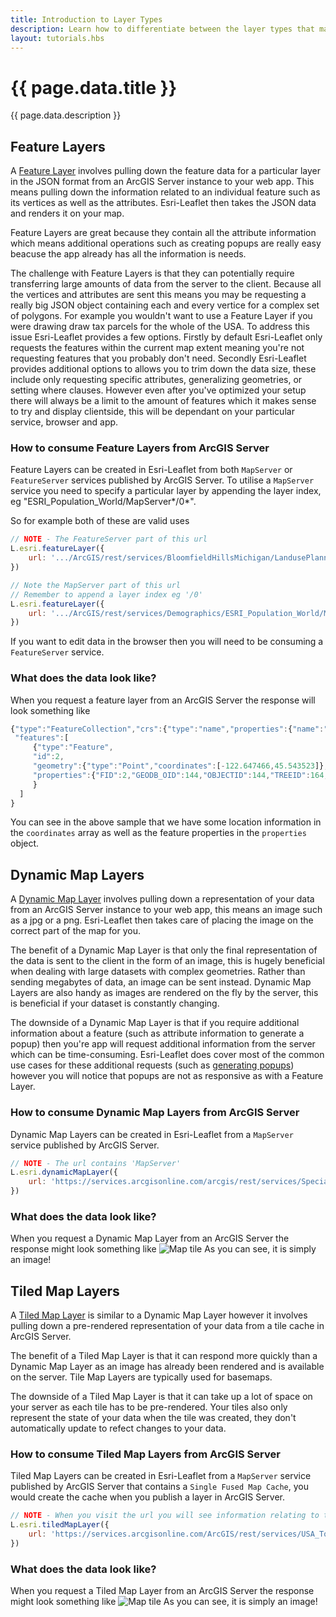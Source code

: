 ```yaml
---
title: Introduction to Layer Types
description: Learn how to differentiate between the layer types that make up the ArcGIS platform.
layout: tutorials.hbs
---
```


# {{ page.data.title }}

{{ page.data.description }}

## Feature Layers
A [Feature Layer](http://esri.github.io/esri-leaflet/api-reference/layers/feature-layer.html) involves pulling down the feature data for a particular layer in the JSON format from an ArcGIS Server instance to your web app. This means pulling down the information related to an individual feature such as its vertices as well as the attributes. Esri-Leaflet then takes the JSON data and renders it on your map.

Feature Layers are great because they contain all the attribute information which means additional operations such as creating popups are really easy beacuse the app already has all the information is needs. 

The challenge with Feature Layers is that they can potentially require transferring large amounts of data from the server to the client. Because all the vertices and attributes are sent this means you may be requesting a really big JSON object containing each and every vertice for a complex set of polygons. For example you wouldn't want to use a Feature Layer if you were drawing draw tax parcels for the whole of the USA. To address this issue Esri-Leaflet provides a few options. Firstly by default Esri-Leaflet only requests the features within the current map extent meaning you're not requesting features that you probably don't need. Secondly Esri-Leaflet provides additional options to allows you to trim down the data size, these include only requesting specific attributes, generalizing geometries, or setting where clauses. However even after you've optimized your setup there will always be a limit to the amount of features which it makes sense to try and display clientside, this will be dependant on your particular service, browser and app.

### How to consume Feature Layers from ArcGIS Server
Feature Layers can be created in Esri-Leaflet from both `MapServer` or `FeatureServer` services published by ArcGIS Server. To utilise a `MapServer` service you need to specify a particular layer by appending the layer index, eg "ESRI_Population_World/MapServer*/0*".

So for example both of these are valid uses 
```js
// NOTE - The FeatureServer part of this url
L.esri.featureLayer({
	url: '.../ArcGIS/rest/services/BloomfieldHillsMichigan/LandusePlanning/FeatureServer/0'
})

// Note the MapServer part of this url 
// Remember to append a layer index eg '/0'
L.esri.featureLayer({
	url: '.../ArcGIS/rest/services/Demographics/ESRI_Population_World/MapServer/0'
})
```

If you want to edit data in the browser then you will need to be consuming a `FeatureServer` service.

### What does the data look like?
When you request a feature layer from an ArcGIS Server the response will look something like 
```js
{"type":"FeatureCollection","crs":{"type":"name","properties":{"name":"EPSG:4326"}},
 "features":[
     {"type":"Feature",
     "id":2,
     "geometry":{"type":"Point","coordinates":[-122.647466,45.543523]},
     "properties":{"FID":2,"GEODB_OID":144,"OBJECTID":144,"TREEID":164,"STATUS":"Heritage","SCIENTIFIC":"Platanus x acerifolia","COMMON_NAM":"London planetree","STATEID":"1N1E26AC  12000","ADDRESS":"1728 NE STANTON ST","HEIGHT":82,"SPREAD":85,"CIRCUMFERE":15.44,"DIAMETER":59,"YEAR":1997,"OWNER":"Private, Front Yard","NOTES":"south side between NE 17th Ave and NE 18th Ave"}
     }
  ]
}
```
You can see in the above sample that we have some location information in the `coordinates` array as well as the feature properties in the `properties` object.


## Dynamic Map Layers
A [Dynamic Map Layer](http://esri.github.io/esri-leaflet/api-reference/layers/dynamic-map-layer.html) involves pulling down a representation of your data from an ArcGIS Server instance to your web app, this means an image such as a jpg or a png. Esri-Leaflet then takes care of placing the image on the correct part of the map for you.

The benefit of a Dynamic Map Layer is that only the final representation of the data is sent to the client in the form of an image, this is hugely beneficial when dealing with large datasets with complex geometries. Rather than sending megabytes of data, an image can be sent instead. Dynamic Map Layers are also handy as images are rendered on the fly by the server, this is beneficial if your dataset is constantly changing. 

The downside of a Dynamic Map Layer is that if you require additional information about a feature (such as attribute information to generate a popup) then you're app will request additional information from the server which can be time-consuming. Esri-Leaflet does cover most of the common use cases for these additional requests (such as [generating popups](http://esri.github.io/esri-leaflet/examples/customizing-popups.html)) however you will notice that popups are not as responsive as with a Feature Layer.

### How to consume Dynamic Map Layers from ArcGIS Server
Dynamic Map Layers can be created in Esri-Leaflet from a `MapServer` service published by ArcGIS Server. 
```js
// NOTE - The url contains 'MapServer'
L.esri.dynamicMapLayer({
	url: 'https://services.arcgisonline.com/arcgis/rest/services/Specialty/Soil_Survey_Map/MapServer'
})
```

### What does the data look like?
When you request a Dynamic Map Layer from an ArcGIS Server the response might look something like 
![Map tile](https://services.arcgisonline.com/arcgis/rest/directories/arcgisoutput/Specialty/Soil_Survey_Map_MapServer/_ags_map7ec03f83fc184c65b3e98b240810d139.png)
As you can see, it is simply an image!


## Tiled Map Layers
A [Tiled Map Layer](http://esri.github.io/esri-leaflet/api-reference/layers/tiled-map-layer.html) is similar to a Dynamic Map Layer however it involves pulling down a pre-rendered representation of your data from a tile cache in ArcGIS Server.

The benefit of a Tiled Map Layer is that it can respond more quickly than a Dynamic Map Layer as an image has already been rendered and is available on the server. Tile Map Layers are typically used for basemaps.

The downside of a Tiled Map Layer is that it can take up a lot of space on your server as each tile has to be pre-rendered. Your tiles also only represent the state of your data when the tile was created, they don't automatically update to refect changes to your data.

### How to consume Tiled Map Layers from ArcGIS Server
Tiled Map Layers can be created in Esri-Leaflet from a `MapServer` service published by ArcGIS Server that contains a `Single Fused Map Cache`, you would create the cache when you publish a layer in ArcGIS Server.

```js
// NOTE - When you visit the url you will see information relating to the tile cache
L.esri.tiledMapLayer({
	url: 'https://services.arcgisonline.com/ArcGIS/rest/services/USA_Topo_Maps/MapServer'
})
```

### What does the data look like?
When you request a Tiled Map Layer from an ArcGIS Server the response might look something like
![Map tile](http://sampleserver1.arcgisonline.com/ArcGIS/rest/services/PublicSafety/PublicSafetyBasemap/MapServer/tile/6/146/267)
As you can see, it is simply an image!